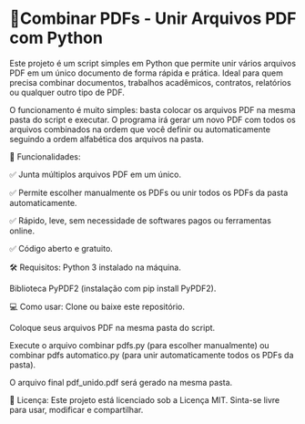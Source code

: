 
# 🔗Combinar PDFs - Unir Arquivos PDF com Python

Este projeto é um script simples em Python que permite unir vários arquivos PDF em um único documento de forma rápida e prática. Ideal para quem precisa combinar documentos, trabalhos acadêmicos, contratos, relatórios ou qualquer outro tipo de PDF.

O funcionamento é muito simples: basta colocar os arquivos PDF na mesma pasta do script e executar. O programa irá gerar um novo PDF com todos os arquivos combinados na ordem que você definir ou automaticamente seguindo a ordem alfabética dos arquivos na pasta.

🚀 Funcionalidades:

✅ Junta múltiplos arquivos PDF em um único.

✅ Permite escolher manualmente os PDFs ou unir todos os PDFs da pasta automaticamente.

✅ Rápido, leve, sem necessidade de softwares pagos ou ferramentas online.

✅ Código aberto e gratuito.

🛠️ Requisitos:
Python 3 instalado na máquina.

Biblioteca PyPDF2 (instalação com pip install PyPDF2).

💻 Como usar:
Clone ou baixe este repositório.

Coloque seus arquivos PDF na mesma pasta do script.

Execute o arquivo combinar pdfs.py (para escolher manualmente) ou combinar pdfs automatico.py (para unir automaticamente todos os PDFs da pasta).

O arquivo final pdf_unido.pdf será gerado na mesma pasta.

📜 Licença:
Este projeto está licenciado sob a Licença MIT. Sinta-se livre para usar, modificar e compartilhar.

